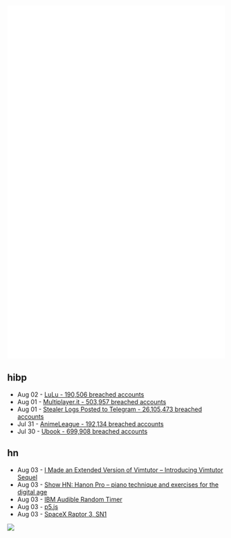 ![Metrics](https://raw.githubusercontent.com/phixion/phixion/master/metrics.svg)

## hibp

<!--
for https://github.com/phixion/phixion/blob/main/.github/workflows/feeds.yml
-->
<!--START_SECTION:haveibeenpwnd-->
- Aug 02 - [LuLu - 190,506 breached accounts](https://haveibeenpwned.com/PwnedWebsites#LuLu)
- Aug 01 - [Multiplayer.it - 503,957 breached accounts](https://haveibeenpwned.com/PwnedWebsites#MultiplayerIt)
- Aug 01 - [Stealer Logs Posted to Telegram - 26,105,473 breached accounts](https://haveibeenpwned.com/PwnedWebsites#TelegramStealerLogs)
- Jul 31 - [AnimeLeague - 192,134 breached accounts](https://haveibeenpwned.com/PwnedWebsites#AnimeLeague)
- Jul 30 - [Ubook - 699,908 breached accounts](https://haveibeenpwned.com/PwnedWebsites#Ubook)
<!--END_SECTION:haveibeenpwnd-->

## hn

<!--
for https://github.com/phixion/phixion/blob/main/.github/workflows/feeds.yml
-->
<!--START_SECTION:hn-->
- Aug 03 - [I Made an Extended Version of Vimtutor – Introducing Vimtutor Sequel](https://github.com/micahkepe/vimtutor-sequel)
- Aug 03 - [Show HN: Hanon Pro – piano technique and exercises for the digital age](https://furnacecreek.org/hanon/)
- Aug 03 - [IBM Audible Random Timer](https://oldbytes.space/@jgeorge/112888250526493150)
- Aug 03 - [p5.js](https://p5js.org/)
- Aug 03 - [SpaceX Raptor 3, SN1](https://twitter.com/elonmusk/status/1819551225504768286/photo/1)
<!--END_SECTION:hn-->

<!--
for https://yhype.me
-->
![](https://hit.yhype.me/github/profile?user_id=13013670)
